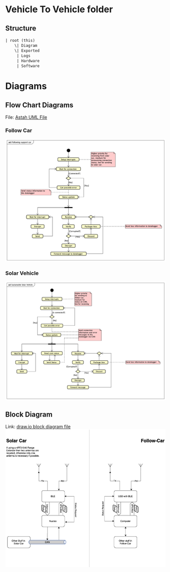 # Vehicle To Vehicle folder
## Structure
```
| root (this)
    \| Diagram
	\| Exported
     | Logs
     | Hardware
     | Software
```

# Diagrams
## Flow Chart Diagrams
File: [Astah UML File](Diagrams/VehicleToVehicle.png)
### Follow Car
![Flow chart over communication in follow car](Diagrams/Exported/FollowCar.png)

### Solar Vehicle
![Flow chart over communication in solar vehicle](Diagrams/Exported/SolarVehicle.png)

## Block Diagram
Link: [draw.io block diagram file](Diagrams/V2VBlockDiagram.drawio)
![Block diagram over communication](Diagrams/Exported/V2VBlockDiagram.png)
